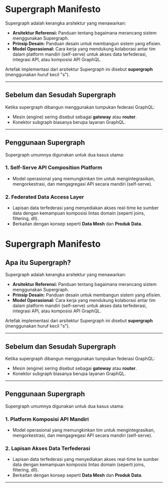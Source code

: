 # Supergraph Manifesto

Supergraph adalah kerangka arsitektur yang menawarkan:
- **Arsitektur Referensi:** Panduan tentang bagaimana merancang sistem menggunakan Supergraph.
- **Prinsip Desain:** Panduan desain untuk membangun sistem yang efisien.
- **Model Operasional:** Cara kerja yang mendukung kolaborasi antar tim dalam platform mandiri (self-serve) untuk akses data terfederasi, integrasi API, atau komposisi API GraphQL.

Artefak implementasi dari arsitektur Supergraph ini disebut **supergraph** (menggunakan huruf kecil "s").

---

## Sebelum dan Sesudah Supergraph

Ketika supergraph dibangun menggunakan tumpukan federasi GraphQL:
- Mesin (engine) sering disebut sebagai **gateway** atau **router**.
- Konektor subgraph biasanya berupa layanan GraphQL.

---

## Penggunaan Supergraph
Supergraph umumnya digunakan untuk dua kasus utama:

### 1. **Self-Serve API Composition Platform**
   - Model operasional yang memungkinkan tim untuk mengintegrasikan, mengorkestrasi, dan mengagregasi API secara mandiri (self-serve).

### 2. **Federated Data Access Layer**
   - Lapisan data terfederasi yang menyediakan akses real-time ke sumber data dengan kemampuan komposisi lintas domain (seperti joins, filtering, dll).
   - Berkaitan dengan konsep seperti **Data Mesh** dan **Produk Data**.

# Supergraph Manifesto

## Apa itu Supergraph?
Supergraph adalah kerangka arsitektur yang menawarkan:
- **Arsitektur Referensi:** Panduan tentang bagaimana merancang sistem menggunakan Supergraph.
- **Prinsip Desain:** Panduan desain untuk membangun sistem yang efisien.
- **Model Operasional:** Cara kerja yang mendukung kolaborasi antar tim dalam platform mandiri (self-serve) untuk akses data terfederasi, integrasi API, atau komposisi API GraphQL.

Artefak implementasi dari arsitektur Supergraph ini disebut **supergraph** (menggunakan huruf kecil "s").

---

## Sebelum dan Sesudah Supergraph

Ketika supergraph dibangun menggunakan tumpukan federasi GraphQL:
- Mesin (engine) sering disebut sebagai **gateway** atau **router**.
- Konektor subgraph biasanya berupa layanan GraphQL.

---

## Penggunaan Supergraph
Supergraph umumnya digunakan untuk dua kasus utama:

### 1. **Platform Komposisi API Mandiri**
   - Model operasional yang memungkinkan tim untuk mengintegrasikan, mengorkestrasi, dan mengagregasi API secara mandiri (self-serve).

### 2. **Lapisan Akses Data Terfederasi**
   - Lapisan data terfederasi yang menyediakan akses real-time ke sumber data dengan kemampuan komposisi lintas domain (seperti joins, filtering, dll).
   - Berkaitan dengan konsep seperti **Data Mesh** dan **Produk Data**.

---
